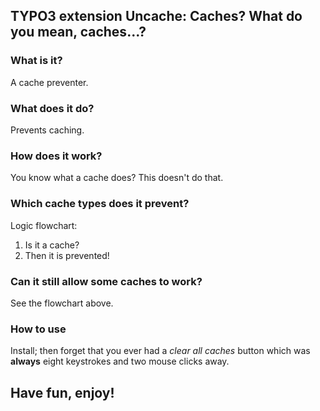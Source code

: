 ## TYPO3 extension Uncache: Caches? What do you mean, caches...?

### What is it?

A cache preventer.

### What does it do?

Prevents caching.

### How does it work?

You know what a cache does? This doesn't do that.

### Which cache types does it prevent?

Logic flowchart:

1. Is it a cache?
2. Then it is prevented!

### Can it still allow some caches to work?

See the flowchart above.

### How to use

Install; then forget that you ever had a _clear all caches_ button which was __always__ eight keystrokes and two mouse clicks away.

## Have fun, enjoy!